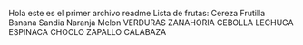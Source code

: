 Hola este es el primer archivo readme
Lista de frutas:
Cereza
Frutilla
Banana
Sandia
Naranja
Melon
VERDURAS 
ZANAHORIA 
CEBOLLA
LECHUGA
ESPINACA 
CHOCLO
ZAPALLO
CALABAZA